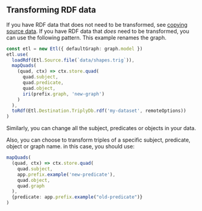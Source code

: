 ## Transforming RDF data

If you have RDF data that does not need to be transformed, see [copying source data](https://triply.cc/docs/ratt-working-with-ratt#direct-copying-of-source-data-to-destination).
If you have RDF data that _does_ need to be transformed, you can use the following pattern. This example renames the graph.

```ts
const etl = new Etl({ defaultGraph: graph.model })
etl.use(
  loadRdf(Etl.Source.file(`data/shapes.trig`)),
  mapQuads(
    (quad, ctx) => ctx.store.quad(
      quad.subject,
      quad.predicate,
      quad.object,
      iri(prefix.graph, 'new-graph')
    )
  ),
  toRdf(Etl.Destination.TriplyDb.rdf('my-dataset', remoteOptions))
)
```

Similarly, you can change all the subject, predicates or objects in your data.

Also, you can choose to transform triples of a specific subject, predicate, object or graph name. in this case, you should use:

```ts
mapQuads(
  (quad, ctx) => ctx.store.quad(
    quad.subject,
    app.prefix.example('new-predicate'),
    quad.object,
    quad.graph
  ),
  {predicate: app.prefix.example("old-predicate")}
)
```
